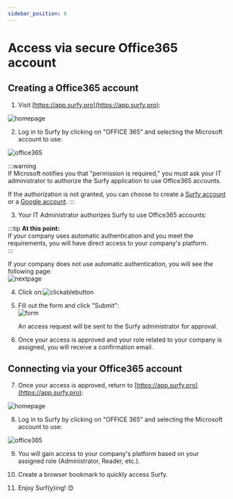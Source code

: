```yaml
---
sidebar_position: 6
---
```


# Access via secure Office365 account

## Creating a Office365 account

1. Visit [https://app.surfy.pro](https://app.surfy.pro):  

![homepage](https://res.cloudinary.com/dngnxxqr4/image/upload/v1733308454/General_access_likbjv.png)  

2. Log in to Surfy by clicking on "OFFICE 365" and selecting the Microsoft account to use:  

![office365](https://res.cloudinary.com/dngnxxqr4/image/upload/v1719408850/office_365_u8syk2.png)  

:::warning  
If Microsoft notifies you that "permission is required," you must ask your IT administrator to authorize the Surfy application to use Office365 accounts.

If the authorization is not granted, you can choose to create a [Surfy account](/docs/access/surfy) or a [Google account](/docs/access/google).
:::  

3. Your IT Administrator authorizes Surfy to use Office365 accounts:  

:::tip **At this point:**  
If your company uses automatic authentication and you meet the requirements, you will have direct access to your company's platform.  
:::  

If your company does not use automatic authentication, you will see the following page:  
![nextpage](https://res.cloudinary.com/dngnxxqr4/image/upload/v1733309721/no_access_rrkazx.png)  

4. Click on:![clickablebutton](https://res.cloudinary.com/dngnxxqr4/image/upload/v1733309721/join_ruz7yb.png)  

5. Fill out the form and click "Submit":  
![form](https://res.cloudinary.com/dngnxxqr4/image/upload/v1725527994/tutoriels/access/google/fs1qudetrbekkl0inbsg.png)  

   An access request will be sent to the Surfy administrator for approval.  

6. Once your access is approved and your role related to your company is assigned, you will receive a confirmation email.  

## Connecting via your Office365 account  

7. Once your access is approved, return to [https://app.surfy.pro](https://app.surfy.pro):  

![homepage](https://res.cloudinary.com/dngnxxqr4/image/upload/v1733308454/General_access_likbjv.png)  

8. Log in to Surfy by clicking on "OFFICE 365" and selecting the Microsoft account to use:  

![office365](https://res.cloudinary.com/dngnxxqr4/image/upload/v1719408850/office_365_u8syk2.png)  

9. You will gain access to your company's platform based on your assigned role (Administrator, Reader, etc.).  

10. Create a browser bookmark to quickly access Surfy.  

11. Enjoy Surf(y)ing! 😊  